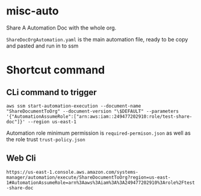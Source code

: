 # misc-auto
Share A Automation Doc with the whole org.

`ShareDocOrgAutomation.yaml` is the main automation file, ready to be copy and pasted and run in to ssm

# Shortcut command 
## CLi command to trigger
`aws ssm start-automation-execution --document-name "ShareDocumentToOrg" --document-version "\$DEFAULT" --parameters '{"AutomationAssumeRole":["arn:aws:iam::249477202910:role/test-share-doc"]}' --region us-east-1`

Automation role minimum permission is `required-permison.json` as well as the role trust `trust-policy.json`

## Web Cli
`https://us-east-1.console.aws.amazon.com/systems-manager/automation/execute/ShareDocumentToOrg?region=us-east-1#AutomationAssumeRole=arn%3Aaws%3Aiam%3A%3A249477202910%3Arole%2Ftest-share-doc`
